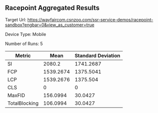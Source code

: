 ## Racepoint Aggregated Results

Target Url:
https://wayfaircom.csnzoo.com/ssr-service-demos/racepoint-sandbox?engbar=0&view_as_customer=true

Device Type: Mobile

Number of Runs: 5

| Metric        | Mean      | Standard Deviation |
| ------------- | --------- | ------------------ |
| SI            | 2080.2    | 1741.2687          |
| FCP           | 1539.2674 | 1375.5041          |
| LCP           | 1539.2676 | 1375.504           |
| CLS           | 0         | 0                  |
| MaxFID        | 156.0994  | 30.0427            |
| TotalBlocking | 106.0994  | 30.0427            |
